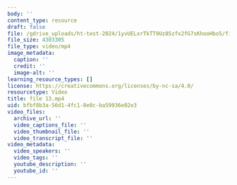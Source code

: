 ```yaml
---
body: ''
content_type: resource
draft: false
file: /gdrive_uploads/ht-test-2024/1yvUELxrTkTT9Uz85zfx2fG7sKhooHbo5/file-13.mp4
file_size: 4303305
file_type: video/mp4
image_metadata:
  caption: ''
  credit: ''
  image-alt: ''
learning_resource_types: []
license: https://creativecommons.org/licenses/by-nc-sa/4.0/
resourcetype: Video
title: file 13.mp4
uid: bfbf8b3a-56d1-4fc1-8e0c-ba59936e02e3
video_files:
  archive_url: ''
  video_captions_file: ''
  video_thumbnail_file: ''
  video_transcript_file: ''
video_metadata:
  video_speakers: ''
  video_tags: ''
  youtube_description: ''
  youtube_id: ''
---
```

